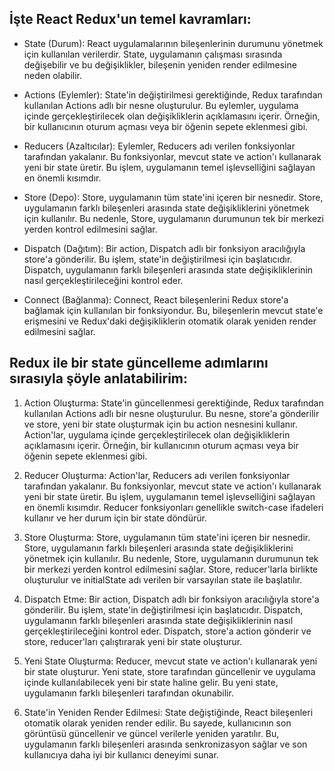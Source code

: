 ## İşte React Redux'un temel kavramları:

- State (Durum): React uygulamalarının bileşenlerinin durumunu yönetmek için kullanılan verilerdir. State, uygulamanın çalışması sırasında değişebilir ve bu değişiklikler, bileşenin yeniden render edilmesine neden olabilir.

- Actions (Eylemler): State'in değiştirilmesi gerektiğinde, Redux tarafından kullanılan Actions adlı bir nesne oluşturulur. Bu eylemler, uygulama içinde gerçekleştirilecek olan değişikliklerin açıklamasını içerir. Örneğin, bir kullanıcının oturum açması veya bir öğenin sepete eklenmesi gibi.

- Reducers (Azaltıcılar): Eylemler, Reducers adı verilen fonksiyonlar tarafından yakalanır. Bu fonksiyonlar, mevcut state ve action'ı kullanarak yeni bir state üretir. Bu işlem, uygulamanın temel işlevselliğini sağlayan en önemli kısımdır.

- Store (Depo): Store, uygulamanın tüm state'ini içeren bir nesnedir. Store, uygulamanın farklı bileşenleri arasında state değişikliklerini yönetmek için kullanılır. Bu nedenle, Store, uygulamanın durumunun tek bir merkezi yerden kontrol edilmesini sağlar.

- Dispatch (Dağıtım): Bir action, Dispatch adlı bir fonksiyon aracılığıyla store'a gönderilir. Bu işlem, state'in değiştirilmesi için başlatıcıdır. Dispatch, uygulamanın farklı bileşenleri arasında state değişikliklerinin nasıl gerçekleştirileceğini kontrol eder.

- Connect (Bağlanma): Connect, React bileşenlerini Redux store'a bağlamak için kullanılan bir fonksiyondur. Bu, bileşenlerin mevcut state'e erişmesini ve Redux'daki değişikliklerin otomatik olarak yeniden render edilmesini sağlar.

## Redux ile bir state güncelleme adımlarını sırasıyla şöyle anlatabilirim:

1. Action Oluşturma: State'in güncellenmesi gerektiğinde, Redux tarafından kullanılan Actions adlı bir nesne oluşturulur. Bu nesne, store'a gönderilir ve store, yeni bir state oluşturmak için bu action nesnesini kullanır. Action'lar, uygulama içinde gerçekleştirilecek olan değişikliklerin açıklamasını içerir. Örneğin, bir kullanıcının oturum açması veya bir öğenin sepete eklenmesi gibi.

2. Reducer Oluşturma: Action'lar, Reducers adı verilen fonksiyonlar tarafından yakalanır. Bu fonksiyonlar, mevcut state ve action'ı kullanarak yeni bir state üretir. Bu işlem, uygulamanın temel işlevselliğini sağlayan en önemli kısımdır. Reducer fonksiyonları genellikle switch-case ifadeleri kullanır ve her durum için bir state döndürür.

3. Store Oluşturma: Store, uygulamanın tüm state'ini içeren bir nesnedir. Store, uygulamanın farklı bileşenleri arasında state değişikliklerini yönetmek için kullanılır. Bu nedenle, Store, uygulamanın durumunun tek bir merkezi yerden kontrol edilmesini sağlar. Store, reducer'larla birlikte oluşturulur ve initialState adı verilen bir varsayılan state ile başlatılır.

4. Dispatch Etme: Bir action, Dispatch adlı bir fonksiyon aracılığıyla store'a gönderilir. Bu işlem, state'in değiştirilmesi için başlatıcıdır. Dispatch, uygulamanın farklı bileşenleri arasında state değişikliklerinin nasıl gerçekleştirileceğini kontrol eder. Dispatch, store'a action gönderir ve store, reducer'ları çalıştırarak yeni bir state oluşturur.

5. Yeni State Oluşturma: Reducer, mevcut state ve action'ı kullanarak yeni bir state oluşturur. Yeni state, store tarafından güncellenir ve uygulama içinde kullanılabilecek yeni bir state haline gelir. Bu yeni state, uygulamanın farklı bileşenleri tarafından okunabilir.

6. State'in Yeniden Render Edilmesi: State değiştiğinde, React bileşenleri otomatik olarak yeniden render edilir. Bu sayede, kullanıcının son görüntüsü güncellenir ve güncel verilerle yeniden yaratılır. Bu, uygulamanın farklı bileşenleri arasında senkronizasyon sağlar ve son kullanıcıya daha iyi bir kullanıcı deneyimi sunar.